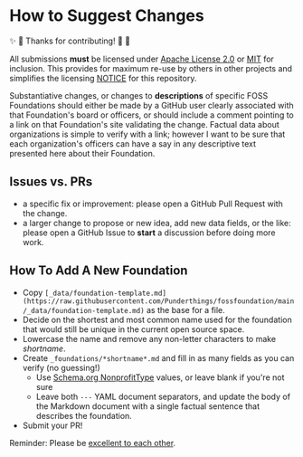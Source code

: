 # How to Suggest Changes

:sparkles: :tada: Thanks for contributing! :tada: :star2:

All submissions **must** be licensed under [Apache License 2.0](http://www.apache.org/licenses/LICENSE-2.0.html) or [MIT](https://spdx.org/licenses/MIT) for inclusion.  This provides for maximum re-use by others in other projects and simplifies the licensing [NOTICE](NOTICE) for this repository.

Substantiative changes, or changes to **descriptions** of specific FOSS Foundations should either be made by a GitHub user clearly associated with that Foundation's board or officers, or should include a comment pointing to a link on that Foundation's site validating the change.  Factual data about organizations is simple to verify with a link; however I want to be sure that each organization's officers can have a say in any descriptive text presented here about their Foundation.

## Issues vs. PRs

-  a specific fix or improvement: please open a GitHub Pull Request with the change.
-  a larger change to propose or new idea, add new data fields, or the like: please open a GitHub Issue to **start** a discussion before doing more work.

## How To Add A New Foundation

- Copy `[_data/foundation-template.md](https://raw.githubusercontent.com/Punderthings/fossfoundation/main/_data/foundation-template.md)` as the base for a file.
- Decide on the shortest and most common name used for the foundation that would still be unique in the current open source space.
- Lowercase the name and remove any non-letter characters to make *shortname*.
- Create `_foundations/*shortname*.md` and fill in as many fields as you can verify (no guessing!)
  - Use [Schema.org NonprofitType](https://schema.org/NonprofitType) values, or leave blank if you're not sure
  - Leave both `---` YAML document separators, and update the body of the Markdown document with a single factual sentence that describes the foundation.
- Submit your PR!
  
Reminder: Please be [excellent to each other](CODE_OF_CONDUCT.md).
